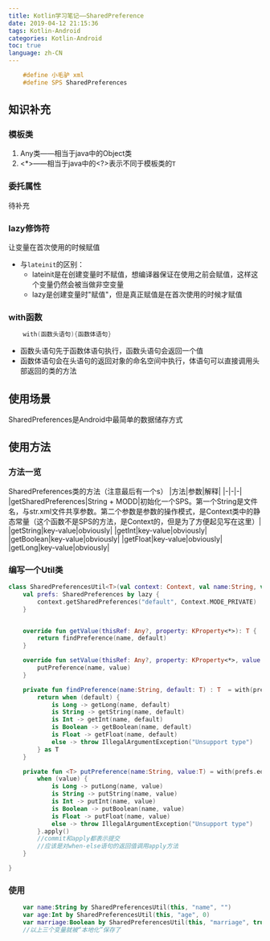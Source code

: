 ```yaml
---
title: Kotlin学习笔记——SharedPreference
date: 2019-04-12 21:15:36
tags: Kotlin-Android
categories: Kotlin-Android
toc: true
language: zh-CN
---
```


```c++
    #define 小毛驴 xml
    #define SPS SharedPreferences
```
## 知识补充
### 模板类
1. Any类——相当于java中的Object类
2. <*>——相当于java中的<?>表示不同于模板类的`T`
### 委托属性
待补充
### lazy修饰符
让变量在首次使用的时候赋值
- 与`lateinit`的区别：
  - lateinit是在创建变量时不赋值，想编译器保证在使用之前会赋值，这样这个变量仍然会被当做非空变量
  - lazy是创建变量时"赋值"，但是真正赋值是在首次使用的时候才赋值
### with函数
```kotlin
    with(函数头语句){函数体语句}
```
- 函数头语句先于函数体语句执行，函数头语句会返回一个值
- 函数体语句会在头语句的返回对象的命名空间中执行，体语句可以直接调用头部返回的类的方法

## 使用场景
SharedPreferences是Android中最简单的数据储存方式
## 使用方法
### 方法一览
SharedPreferences类的方法（注意最后有一个s）
|方法|参数|解释|
|-|-|-|
|getSharedPreferences|String + MODD|初始化一个SPS。第一个String是文件名，与str.xml文件共享参数。第二个参数是参数的操作模式，是Context类中的静态常量（这个函数不是SPS的方法，是Context的，但是为了方便起见写在这里）|
|getString|key-value|obviously|
|getInt|key-value|obviously|
|getBoolean|key-value|obviously|
|getFloat|key-value|obviously|
|getLong|key-value|obviously|
### 编写一个Util类
```kotlin
class SharedPreferencesUtil<T>(val context: Context, val name:String, val default:T) : ReadWriteProperty<Any?, T> {
    val prefs: SharedPreferences by lazy {
        context.getSharedPreferences("default", Context.MODE_PRIVATE)
    }


    override fun getValue(thisRef: Any?, property: KProperty<*>): T {
        return findPreference(name, default)
    }

    override fun setValue(thisRef: Any?, property: KProperty<*>, value: T) {
        putPreference(name, value)
    }

    private fun findPreference(name:String, default: T) : T  = with(prefs){
        return when (default) {
            is Long -> getLong(name, default)
            is String -> getString(name, default)
            is Int -> getInt(name, default)
            is Boolean -> getBoolean(name, default)
            is Float -> getFloat(name, default)
            else -> throw IllegalArgumentException("Unsupport type")
        } as T
    }

    private fun <T> putPreference(name:String, value:T) = with(prefs.edit()) {
        when (value) {
            is Long -> putLong(name, value)
            is String -> putString(name, value)
            is Int -> putInt(name, value)
            is Boolean -> putBoolean(name, value)
            is Float -> putFloat(name, value)
            else -> throw IllegalArgumentException("Unsupport type")
        }.apply()
        //commit和apply都表示提交
        //应该是对when-else语句的返回值调用apply方法
    }

}
```

### 使用
```kotlin
    var name:String by SharedPreferencesUtil(this, "name", "")
    var age:Int by SharedPreferencesUtil(this, "age", 0)
    var marriage:Boolean by SharedPreferencesUtil(this, "marriage", true)
    //以上三个变量就被“本地化”保存了
```
